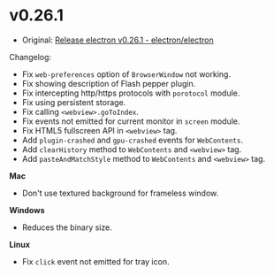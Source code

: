 # v0.26.1

* Original: [Release electron v0.26.1 - electron/electron](https://github.com/electron/electron/releases/tag/v0.26.1)

Changelog:

* Fix `web-preferences` option of `BrowserWindow` not working.
* Fix showing description of Flash pepper plugin.
* Fix intercepting http/https protocols with `porotocol` module.
* Fix using persistent storage.
* Fix calling `<webview>.goToIndex`.
* Fix events not emitted for current monitor in `screen` module.
* Fix HTML5 fullscreen API in `<webview>` tag.
* Add `plugin-crashed` and `gpu-crashed` events for `WebContents`.
* Add `clearHistory` method to `WebContents` and `<webview>` tag.
* Add `pasteAndMatchStyle` method to `WebContents` and `<webview>` tag.

**Mac**

* Don't use textured background for frameless window.

**Windows**

* Reduces the binary size.

**Linux**

* Fix `click` event not emitted for tray icon.
